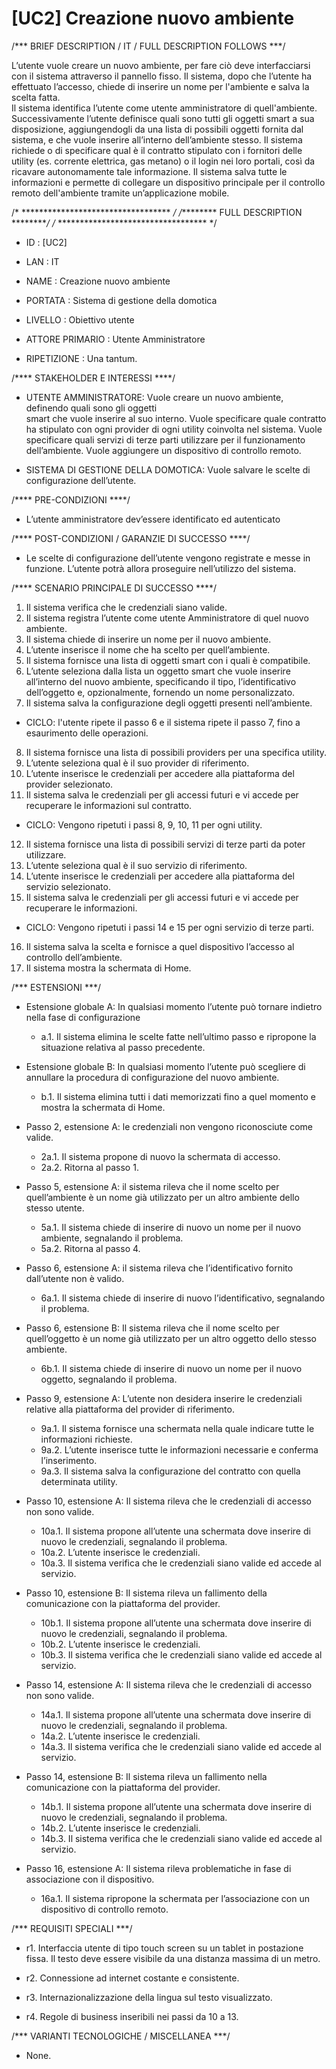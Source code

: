 # [UC2] Creazione  nuovo  ambiente

/*** BRIEF DESCRIPTION / IT / FULL DESCRIPTION FOLLOWS ***/

L’utente vuole creare un nuovo ambiente, per fare ciò deve interfacciarsi 
con il sistema attraverso il pannello fisso. Il sistema, dopo che l’utente 
ha effettuato l’accesso, chiede di inserire un nome per l'ambiente e salva la scelta fatta.  
Il sistema identifica l’utente come utente amministratore di quell'ambiente.  
Successivamente l’utente  definisce quali sono tutti gli oggetti smart a sua disposizione, 
aggiungendogli da una lista di possibili oggetti fornita dal sistema, e che vuole inserire
all’interno dell’ambiente stesso. Il sistema richiede o  di specificare qual è il contratto 
stipulato con i fornitori delle utility (es. corrente elettrica, gas metano) o il login nei 
loro portali, così da ricavare autonomamente tale informazione. Il sistema salva tutte le informazioni 
e permette di collegare un dispositivo principale  per il controllo remoto dell'ambiente tramite 
un’applicazione mobile.

/* ********************************** */ 
/********* FULL DESCRIPTION *********/
/* ********************************** */

* ID				: [UC2]
* LAN				: IT
* NAME				: Creazione nuovo ambiente

* PORTATA			: Sistema di gestione della domotica
* LIVELLO			: Obiettivo utente
* ATTORE PRIMARIO		: Utente Amministratore
* RIPETIZIONE			: Una tantum.


/**** STAKEHOLDER E INTERESSI ****/

* UTENTE AMMINISTRATORE: Vuole creare un nuovo ambiente, definendo quali sono gli oggetti    
smart che vuole inserire al suo interno. Vuole specificare quale contratto ha stipulato con 
ogni provider di ogni utility coinvolta nel sistema. Vuole specificare quali servizi di terze 
parti utilizzare per il funzionamento dell’ambiente. Vuole aggiungere un dispositivo di controllo remoto.

* SISTEMA DI GESTIONE DELLA DOMOTICA: Vuole salvare le scelte di configurazione dell’utente.

/**** PRE-CONDIZIONI ****/

*  L’utente amministratore dev’essere identificato ed autenticato

/**** POST-CONDIZIONI / GARANZIE DI SUCCESSO ****/

* Le scelte di configurazione dell’utente vengono registrate e messe in funzione. 
L’utente potrà allora proseguire nell’utilizzo del sistema.

/**** SCENARIO PRINCIPALE DI SUCCESSO ****/

1.  Il sistema verifica che le credenziali siano valide.
2.  Il sistema registra l’utente come utente Amministratore di quel nuovo ambiente.
3.  Il sistema chiede di inserire un nome per il nuovo ambiente.
4.  L’utente inserisce il nome che ha scelto per quell’ambiente.
5.  Il sistema fornisce una lista di oggetti smart con i quali è compatibile.
6.  L’utente seleziona dalla lista un oggetto smart che vuole inserire all’interno del nuovo ambiente, specificando il tipo, 
l’identificativo dell’oggetto e, opzionalmente, fornendo un nome personalizzato.
7.  Il sistema salva la configurazione degli oggetti presenti nell’ambiente.
* CICLO: l'utente ripete il passo 6 e il sistema ripete il passo 7, fino a esaurimento delle operazioni.
8.  Il sistema fornisce una lista di possibili providers per una specifica utility.
9. L’utente seleziona qual è il suo provider di riferimento.
10. L’utente inserisce le credenziali per accedere alla piattaforma del provider selezionato.
11. Il sistema salva le credenziali per gli accessi futuri e vi accede per recuperare le informazioni sul contratto.
* CICLO: Vengono ripetuti i passi 8, 9, 10, 11 per ogni utility.
12. Il sistema fornisce una lista di possibili servizi di terze parti da poter utilizzare.
13. L’utente seleziona qual è il suo servizio di riferimento.
14. L’utente inserisce le credenziali per accedere alla piattaforma del servizio selezionato.
15. Il sistema salva le credenziali per gli accessi futuri e vi accede per recuperare le informazioni.
* CICLO: Vengono ripetuti i passi 14 e 15 per ogni servizio di terze parti.
16. Il sistema salva la scelta e fornisce a quel dispositivo l’accesso al controllo dell’ambiente.
17. Il sistema mostra la schermata di Home.

/*** ESTENSIONI ***/

* Estensione globale A: In qualsiasi momento l’utente può tornare indietro nella fase di configurazione
  * a.1. Il sistema elimina le scelte fatte nell’ultimo passo e ripropone la situazione relativa al passo precedente.
	
* Estensione globale B: In qualsiasi momento l’utente può scegliere di annullare la procedura di configurazione del nuovo ambiente.
  * b.1. Il sistema elimina tutti i dati memorizzati fino a quel momento e mostra la schermata di Home.

* Passo 2, estensione A: le credenziali non vengono riconosciute come valide.
  * 2a.1. Il sistema propone di nuovo la schermata di accesso.
  * 2a.2. Ritorna al passo 1.

* Passo 5, estensione A: il sistema rileva che il nome scelto per quell’ambiente è un nome già utilizzato 
per un altro ambiente dello stesso utente.
  * 5a.1. Il sistema chiede di inserire di nuovo un nome per il nuovo ambiente, segnalando il problema.
  * 5a.2. Ritorna al passo 4.
	
* Passo 6, estensione A: il sistema rileva che l’identificativo fornito dall’utente non è valido.
   * 6a.1. Il sistema chiede di inserire di nuovo l’identificativo, segnalando il problema.

* Passo 6, estensione B:  Il sistema rileva che il nome scelto per quell’oggetto è un nome già utilizzato per 
un altro oggetto dello stesso ambiente.
   * 6b.1. Il sistema chiede di inserire di nuovo un nome per il nuovo oggetto, segnalando il problema.

* Passo 9, estensione A:  L’utente non desidera inserire le credenziali relative alla piattaforma del provider di riferimento.
   * 9a.1. Il sistema fornisce una schermata nella quale indicare tutte le informazioni richieste.
   * 9a.2. L’utente inserisce tutte le informazioni necessarie e conferma l’inserimento.
   * 9a.3. Il sistema salva la configurazione del contratto con quella determinata utility.

* Passo 10, estensione A: Il sistema rileva che le credenziali di accesso non sono valide.
   * 10a.1. Il sistema propone all’utente una schermata dove inserire di nuovo le credenziali, segnalando il problema.
   * 10a.2. L’utente inserisce le credenziali.
   * 10a.3. Il sistema verifica che le credenziali siano valide ed accede al servizio.

* Passo 10, estensione B: Il sistema rileva un fallimento della comunicazione con la piattaforma del provider.
   * 10b.1. Il sistema propone all’utente una schermata dove inserire di nuovo le credenziali, segnalando il problema.
   * 10b.2. L’utente inserisce le credenziali.
   * 10b.3. Il sistema verifica che le credenziali siano valide ed accede al servizio.

* Passo 14, estensione A: Il sistema rileva che le credenziali di accesso non sono valide.
   * 14a.1. Il sistema propone all’utente una schermata dove inserire di nuovo le credenziali, segnalando il problema.
   * 14a.2. L’utente inserisce le credenziali.
   * 14a.3. Il sistema verifica che le credenziali siano valide ed accede al servizio.

* Passo 14, estensione B: Il sistema rileva un fallimento nella comunicazione con la piattaforma del provider.
   * 14b.1. Il sistema propone all’utente una schermata dove inserire di nuovo le credenziali, segnalando il problema.
   * 14b.2. L’utente inserisce le credenziali.
   * 14b.3. Il sistema verifica che le credenziali siano valide ed accede al servizio.

* Passo 16, estensione A:  Il sistema rileva problematiche in fase di associazione con il dispositivo.
   * 16a.1. Il sistema ripropone la schermata per l’associazione con un dispositivo di controllo remoto.
	
	
/*** REQUISITI SPECIALI ***/

* r1. Interfaccia utente di tipo touch screen su un tablet in postazione fissa. Il testo deve essere visibile 
da una distanza massima di un metro.

* r2. Connessione ad internet costante e consistente.

* r3. Internazionalizzazione della lingua sul testo visualizzato.

* r4. Regole di business inseribili nei passi da 10 a 13.

/*** VARIANTI TECNOLOGICHE / MISCELLANEA ***/

* None.
